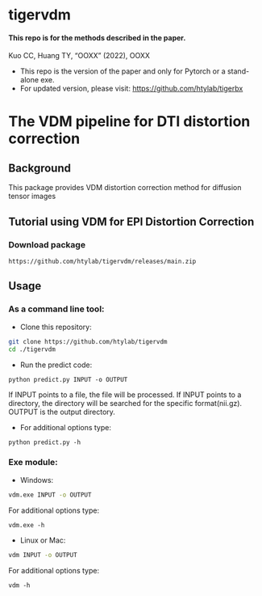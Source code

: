 # tigervdm
#### This repo is for the methods described in the paper.
Kuo CC, Huang TY, “OOXX” (2022), OOXX


* This repo is the version of the paper and only for Pytorch or a stand-alone exe.
* For updated version, please visit: https://github.com/htylab/tigerbx

# The VDM pipeline for DTI distortion correction 

## Background
This package provides VDM distortion correction method for diffusion tensor images


## Tutorial using VDM for EPI Distortion Correction

### Download package

    https://github.com/htylab/tigervdm/releases/main.zip 

## Usage

### As a command line tool:

- Clone this repository:
```bash
git clone https://github.com/htylab/tigervdm
cd ./tigervdm
```
- Run the predict code:
```
python predict.py INPUT -o OUTPUT
```
If INPUT points to a file, the file will be processed. If INPUT points to a directory, the directory will be searched for the specific format(nii.gz).
OUTPUT is the output directory.

- For additional options type:
```
python predict.py -h
```


### Exe module:
- Windows:
```bash
vdm.exe INPUT -o OUTPUT
```

For additional options type:

    vdm.exe -h

- Linux or Mac:
```bash
vdm INPUT -o OUTPUT
```

For additional options type:

    vdm -h